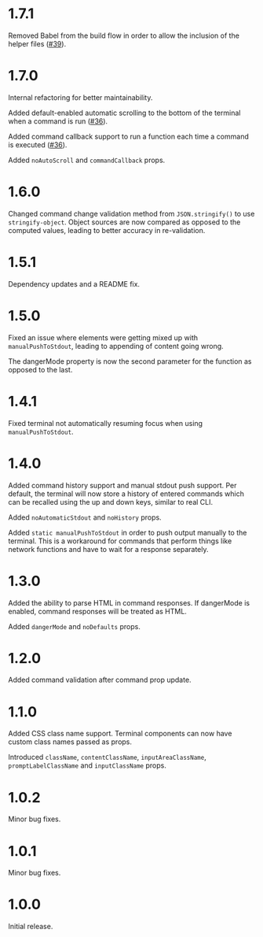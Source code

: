 # 1.7.1

Removed Babel from the build flow in order to allow the inclusion of the helper files ([#39](https://github.com/js-rcon/react-console-emulator/issues/39)).

# 1.7.0

Internal refactoring for better maintainability.

Added default-enabled automatic scrolling to the bottom of the terminal when a command is run ([#36](https://github.com/js-rcon/react-console-emulator/issues/36)).

Added command callback support to run a function each time a command is executed ([#36](https://github.com/js-rcon/react-console-emulator/issues/36)).

Added `noAutoScroll` and `commandCallback` props.

# 1.6.0

Changed command change validation method from `JSON.stringify()` to use `stringify-object`. Object sources are now compared as opposed to the computed values, leading to better accuracy in re-validation.

# 1.5.1

Dependency updates and a README fix.

# 1.5.0

Fixed an issue where elements were getting mixed up with `manualPushToStdout`, leading to appending of content going wrong. 

The dangerMode property is now the second parameter for the function as opposed to the last.

# 1.4.1

Fixed terminal not automatically resuming focus when using `manualPushToStdout`.

# 1.4.0

Added command history support and manual stdout push support. Per default, the terminal will now store a history of entered commands which can be recalled using the up and down keys, similar to real CLI.

Added `noAutomaticStdout` and `noHistory` props.

Added `static manualPushToStdout` in order to push output manually to the terminal. This is a workaround for commands that perform things like network functions and have to wait for a response separately.

# 1.3.0

Added the ability to parse HTML in command responses. If dangerMode is enabled, command responses will be treated as HTML.

Added `dangerMode` and `noDefaults` props.

# 1.2.0

Added command validation after command prop update.

# 1.1.0

Added CSS class name support. Terminal components can now have custom class names passed as props.

Introduced `className`, `contentClassName`, `inputAreaClassName`, `promptLabelClassName` and `inputClassName` props.

# 1.0.2

Minor bug fixes.

# 1.0.1

Minor bug fixes.

# 1.0.0

Initial release.
